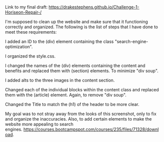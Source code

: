 Link to my final draft: https://drakestephens.github.io/Challenge-1-Horiseon-Repair-/

I'm supposed to clean up the website and make sure that it functioning correctly and organized. The following is the list of steps that I have done to meet these requirements:

I added an ID to the (div) element containing the class "search-engine-optimization".

I organized the style.css.

I changed the names of the (div) elements containing the content and benefits and replaced them with (section) elements. To minimize "div soup".

I added alts to the three images in the content section.

Changed each of the individual blocks within the content class and replaced them with the (article) element. Again, to remove "div soup".

Changed the Title to match the (h1) of the header to be more clear.

My goal was to not stray away from the looks of this screenshot, only to fix and organize the inaccuracies. Also, to add certain elements to make the website more appealing to search engines. https://courses.bootcampspot.com/courses/235/files/71328/download.

